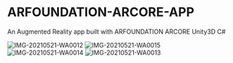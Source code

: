 # ARFOUNDATION-ARCORE-APP
An Augmented Reality app built with
 ARFOUNDATION
 ARCORE
 Unity3D
 C#
 
 ![IMG-20210521-WA0012](https://user-images.githubusercontent.com/44091450/119243607-268aac00-bb1d-11eb-94db-507515a2db17.jpg)
![IMG-20210521-WA0015](https://user-images.githubusercontent.com/44091450/119243608-28546f80-bb1d-11eb-93df-882a3aebe7f5.jpg)
![IMG-20210521-WA0014](https://user-images.githubusercontent.com/44091450/119243609-2a1e3300-bb1d-11eb-9dfd-34ecb91e52cb.jpg)
![IMG-20210521-WA0013](https://user-images.githubusercontent.com/44091450/119243610-2ab6c980-bb1d-11eb-95f3-e626e3191819.jpg)

